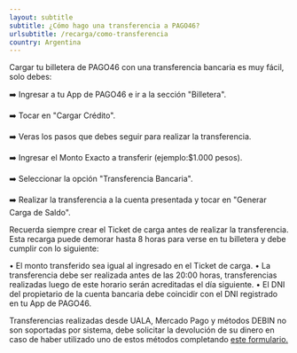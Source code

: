 ```yaml
---
layout: subtitle
subtitle: ¿Cómo hago una transferencia a PAGO46?
urlsubtitle: /recarga/como-transferencia
country: Argentina
---
```

Cargar tu billetera de PAGO46 con una transferencia bancaria es muy fácil, solo debes:

➡️  Ingresar a tu App de PAGO46 e ir a la sección "Billetera".

➡️  Tocar en "Cargar Crédito".

➡️  Veras los pasos que debes seguir para realizar la transferencia.

➡️  Ingresar el Monto Exacto a transferir (ejemplo:$1.000 pesos).

➡️  Seleccionar la opción "Transferencia Bancaria".

➡️  Realizar la transferencia a la cuenta presentada y tocar en "Generar Carga de Saldo".

 Recuerda siempre crear el Ticket de carga antes de realizar la transferencia. Esta recarga puede demorar hasta 8 horas para verse en tu billetera y debe cumplir con lo siguiente:

• El monto transferido sea igual al ingresado en el Ticket de carga.
• La transferencia debe ser realizada antes de las 20:00 horas, transferencias realizadas luego de este horario serán acreditadas el día siguiente.
• El DNI del propietario de la cuenta bancaria debe coincidir con el DNI registrado en tu App de PAGO46.

Transferencias realizadas desde UALA, Mercado Pago y métodos DEBIN no son soportadas por sistema, debe solicitar la devolución de su dinero en caso de haber utilizado uno de estos métodos completando [este formulario.](/contact-us/2)